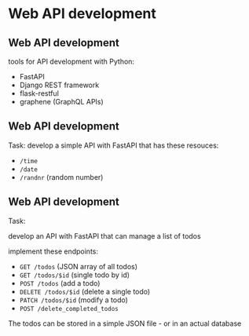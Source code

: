 # Web API development

## Web API development

tools for API development with Python:

- FastAPI
- Django REST framework
- flask-restful
- graphene (GraphQL APIs)

## Web API development

Task: develop a simple API with FastAPI that has these resouces:

- `/time`
- `/date`
- `/randnr` (random number)

## Web API development

Task:

develop an API with FastAPI that can manage a list of todos

implement these endpoints:

- `GET /todos` (JSON array of all todos)
- `GET /todos/$id` (single todo by id)
- `POST /todos` (add a todo)
- `DELETE /todos/$id` (delete a single todo)
- `PATCH /todos/$id` (modify a todo)
- `POST /delete_completed_todos`

The todos can be stored in a simple JSON file - or in an actual database
